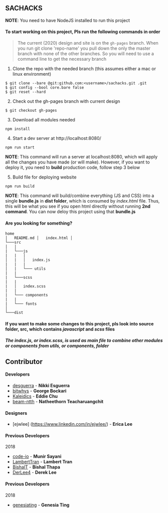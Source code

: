 ## SACHACKS

**NOTE**: You need to have NodeJS installed to run this project

#### To start working on this project, Pls run the following commands in order

> The current (2020) design and site is on the `gh-pages` branch. When you run git clone 'repo-name' you pull down the only the master branch with none of the other branches. So you will need to use a command line to get the necessary branch

1. Clone the repo with the needed branch (this assumes either a mac or linux environment)
```
$ git clone --bare @git:github.com:<username>/sachacks.git .git
$ git config --bool core.bare false
$ git reset --hard
```

2. Check out the gh-pages branch with current design
```
$ git checkout gh-pages
```

3. Download all modules needed
```
npm install
```

4. Start a dev server at http://localhost:8080/
```
npm run start
```

**NOTE**: This command will run a server at localhost:8080, which will apply all the changes you have made (or will make). However, if you want to deploy it, you need to **build** production code, follow step 3 below

5. Build file for deploying website
```
npm run build
```

**NOTE**: This command will build/combine everything (JS and CSS)  into a single **bundle.js** in **dist folder**, which is consumed by *index.html* file. Thus, this will be what you see if you open html directly without running **2nd command**. You can now deloy this project using that **bundle.js**

#### Are you looking for something?
```
home
│   README.md │   index.html │
└───src
│   │
|   └───js
|   |   |
│   |   │   index.js
|   |   |
│   |   └─── utils
|   |
|   └───scss
|   |
|   │   index.scss
|   |
|   └─── components
|   |
|   └─── fonts
│
└───dist
```

#### If you want to make some changes to this project, pls look into source folder, **src**, which contains *javascript* and *scss* files

##### The **index.js**, or *index.scss*, is used as main file to combine other modules or components from **utils**, or **components**, folder

## Contributor
#### Developers
* [desguerra](https://github.com/desguerra) - **Nikki Esguerra**
* [bitwhys](https://github.com/bitwhys) - **George Bockari**
* [Kaleidics](https://github.com/Kaleidics) - **Eddie Chu**
* [beam-ntth](https://github.com/beam-ntth) - **Natheethorn Teacharuangchit**

#### Designers
* [ejwlee] (https://www.linkedin.com/in/ejwlee/) - **Erica Lee**

#### Previous Developers
2018
* [code-io](https://github.com/code-io) - **Munir Sayani**
* [LambertTran](https://github.com/LambertTran) - **Lambert Tran**
* [BishalT](https://github.com/BishalT) - **Bishal Thapa**
* [DerLee4](https://github.com/DerLee4) - **Derek Lee**

#### Previous Developers
2018
* [genesiating](https://www.linkedin.com/in/genesiating/) - **Genesia Ting**
